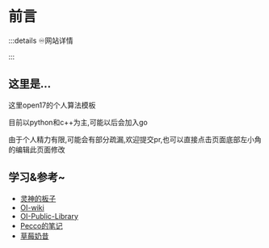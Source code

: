 # 前言

<script setup> 
import DataShow from '../../components/DataShow.vue'

</script>

:::details ♾️网站详情 

<DataShow class="mt-10"/>

:::

## 这里是...
这里open17的个人算法模板  

目前以python和c++为主,可能以后会加入go

由于个人精力有限,可能会有部分疏漏,欢迎提交pr,也可以直接点击页面底部左小角的编辑此页面修改

## 学习&参考~

- [灵神的板子](https://github.com/EndlessCheng/codeforces-go)
- [OI-wiki](https://oi-wiki.org/)
- [OI-Public-Library](https://github.com/enkerewpo/OI-Public-Library)
- [Pecco的笔记](https://zhuanlan.zhihu.com/p/105467597)
- [草莓奶昔](https://github.com/981377660LMT/algorithm-study)
